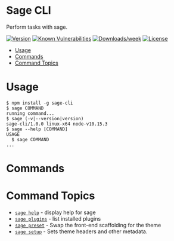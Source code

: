 Sage CLI
================

Perform tasks with sage.

[![Version](https://img.shields.io/npm/v/sage-cli.svg)](https://npmjs.org/package/sage-cli)
[![Known Vulnerabilities](https://snyk.io/test/npm/sage-cli/badge.svg)](https://snyk.io/test/npm/sage-cli)
[![Downloads/week](https://img.shields.io/npm/dw/sage-cli.svg)](https://npmjs.org/package/sage-cli)
[![License](https://img.shields.io/npm/l/sage-cli.svg)](https://github.com/roots/sage-cli/blob/master/package.json)

<!-- toc -->
* [Usage](#usage)
* [Commands](#commands)
* [Command Topics](#command-topics)
<!-- tocstop -->
# Usage
<!-- usage -->
```sh-session
$ npm install -g sage-cli
$ sage COMMAND
running command...
$ sage (-v|--version|version)
sage-cli/1.0.0 linux-x64 node-v10.15.3
$ sage --help [COMMAND]
USAGE
  $ sage COMMAND
...
```
<!-- usagestop -->
# Commands
<!-- commands -->
# Command Topics

* [`sage help`](docs/help.md) - display help for sage
* [`sage plugins`](docs/plugins.md) - list installed plugins
* [`sage preset`](docs/preset.md) - Swap the front-end scaffolding for the theme
* [`sage setup`](docs/setup.md) - Sets theme headers and other metadata.

<!-- commandsstop -->
